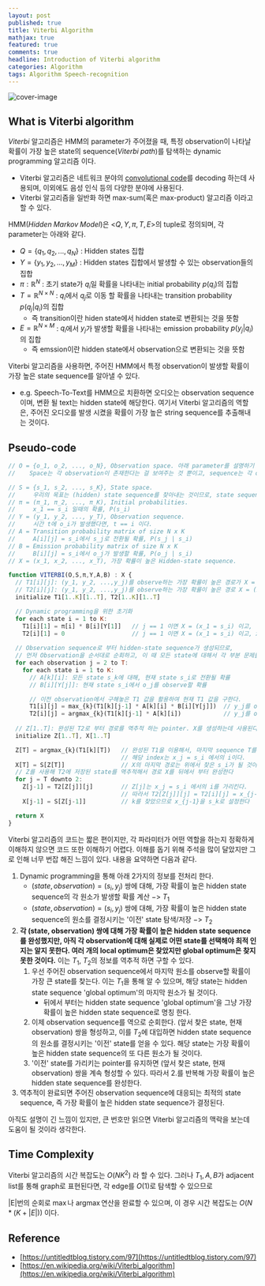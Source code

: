 ```yaml
---
layout: post
published: true
title: Viterbi Algorithm
mathjax: true
featured: true
comments: true
headline: Introduction of Viterbi algorithm
categories: Algorithm
tags: Algorithm Speech-recognition
---
```


![cover-image](/images/taking-notes.jpg)

## What is Viterbi algorithm

$Viterbi$ 알고리즘은 HMM의 parameter가 주어졌을 때, 특정 observation이 나타날 확률이 가장 높은 state의 sequence($Viterbi \; path$)를 탐색하는 dynamic programming 알고리즘 이다.

- Viterbi 알고리즘은 네트워크 분야의 [convolutional code]([https://en.wikipedia.org/wiki/Convolutional_code](https://en.wikipedia.org/wiki/Convolutional_code))를 decoding 하는데 사용되며, 이외에도 음성 인식 등의 다양한 분야에 사용된다.
- Viterbi 알고리즘을 일반화 하면 max-sum(혹은 max-product) 알고리즘 이라고 할 수 있다.

HMM($Hidden \; Markov \; Model$)은 <$Q,Y,\pi,T,E$>의 tuple로 정의되며, 각 parameter는 아래와 같다.

- $Q=\{q_1,q_2,...,q_N\}$ : Hidden states 집합
- $Y=\{y_1,y_2,...,y_M\}$ : Hidden states 집합에서 발생할 수 있는 observation들의 집합
- $\pi:ℝ^N$ : 초기 state가 $q_i$일 확률을 나타내는 initial probability $p(q_i)$의 집합
- $T=ℝ^{N×N}$ : $q_i$에서 $q_j$로 이동 할 확률을 나타내는 transition probability $p(q_j | q_i)$의 집합
  - 즉 transition이란 hiden state에서 hidden state로 변환되는 것을 뜻함
- $E=ℝ^{N×M}$ : $q_i$에서 $y_j$가 발생할 확률을 나타내는 emission probability $p(y_j | q_i)$의 집합
  - 즉 emssion이란 hidden state에서 observation으로 변환되는 것을 뜻함

Viterbi 알고리즘을 사용하면, 주어진 HMM에서 특정 observation이 발생할 확률이 가장 높은 state sequence를 알아낼 수 있다.

- e.g. Speech-To-Text를 HMM으로 치환하면 오디오는 observation sequence이며, 변환 될 text는 hidden state에 해당한다. 여기서 Viterbi 알고리즘의 역할은, 주어진 오디오를 발생 시켰을 확률이 가장 높은 string sequence를 추출해내는 것이다.

## Pseudo-code

```javascript
// O = {o_1, o_2, ..., o_N}, Observation space. 아래 parameter를 설명하기 위해 사용된다
//    Space는 각 observation이 존재한다는 걸 보여주는 것 뿐이고, sequence는 각 observation이 시간 T_n에 실제로 발생해서 데이터로 입력된 것이다.

// S = {s_1, s_2, ..., s_K}, State space.
//     우리의 목표는 (hidden) state sequence를 찾아내는 것이므로, state sequence는 주어지지 않는다.
// π = (π_1, π_2, ..., π_K), Initial probabilities.
//     x_1 == s_i 일때의 확률, P(s_i)
// Y = (y_1, y_2, ..., y_T), Observation sequence.
//     시간 t에 o_i가 발생했다면, t == i 이다.
// A = Transition probability matrix of size N x K
//     A[i][j] = s_i에서 s_j로 전환될 확률, P(s_j | s_i)
// B = Emission probability matrix of size N x K
//     B[i][j] = s_i에서 o_j가 발생할 확률, P(o_j | s_i)
// X = (x_1, x_2, ..., x_T), 가장 확률이 높은 Hidden-state sequence.

function VITERBI(O,S,π,Y,A,B) : X {
  // T1[i][j]: (y_1, y_2, ...,y_j)를 observe하는 가장 확률이 높은 경로가 X = (x_1, x_2, ...,x_j = s_i) 일때, 그 확률을 저장한다.
  // T2[i][j]: (y_1, y_2, ...,y_j)를 observe하는 가장 확률이 높은 경로 X = (x_1, x_2, ...,x_j = s_i) 에서, 마지막 경로에 도달하기 이전 경로 x_{j-1} = s_{k}의 *k를 저장한다*
  initialize T1[1..K][1..T], T2[1..K][1..T]

  // Dynamic programming을 위한 초기화
  for each state i = 1 to K:
    T1[i][1] = π[i] * B[i][Y[1]]   // j == 1 이면 X = (x_1 = s_i) 이고, 이 경로가 발생할 확률은 π[i] * B[i][Y[1]] 다.
    T2[i][1] = 0                   // j == 1 이면 X = (x_1 = s_i) 이고, x_1의 이전의 경로 x_0는 존재하지 않는다 -> 0
  
  // Observation sequence로 부터 hidden-state sequence가 생성되므로,
  // 먼저 Observation을 순서대로 순회하고, 이 때 모든 state에 대해서 각 부분 문제를 dynamic programming으로 해결한다.
  for each observation j = 2 to T:
    for each state i = 1 to K:
      // A[k][i]: 모든 state s_k에 대해, 현재 state s_i로 전환될 확률
      // B[i][Y[j]]: 현재 state s_i에서 o_j를 observe할 확률

      // 이전 observation에서 구해놓은 T1 값을 활용하여 현재 T1 값을 구한다.
      T1[i][j] = max_{k}(T1[k][j-1] * A[k][i] * B[i][Y[j]])  // y_j를 observe하는 가장 확률이 큰 경로가 s_i(= x_j)일 때, 그 확률을 저장한다.
      T2[i][j] = argmax_{k}(T1[k][j-1] * A[k][i])            // y_j를 observe하는 가장 확률이 큰 경로가 s_i(= x_j)일 때, 그 확률을 일으켰던 state의 index(k)를 저장한다.
  
  // Z[1..T]: 완성된 T2로 부터 경로를 역추적 하는 pointer. X를 생성하는데 사용된다.
  initialize Z[1..T], X[1..T]

  Z[T] = argmax_{k}(T1[k][T])   // 완성된 T1을 이용해서, 마지막 sequence T를 observe할 확률이 가장 큰 state의 index를 찾는다.
                                // 해당 index는 x_j = s_i 에서의 i이다.
  X[T] = S[Z[T]]                // X의 마지막 경로는 위에서 찾은 s_i가 될 것이다.
  // Z를 사용해 T2에 저장된 state를 역추적해서 경로 X를 뒤에서 부터 완성한다
  for j = T downto 2:
    Z[j-1] = T2[Z[j]][j]        // Z[j]는 x_j = s_i 에서의 i를 가리킨다.
                                // 따라서 T2[Z[j]][j] = T2[i][j] = x_{j-1} = s_k 이고, k를 Z[j-1]에 저장한다.
    X[j-1] = S[Z[j-1]]          // k를 찾았으므로 x_{j-1}을 s_k로 설정한다

  return X
}
```

Viterbi 알고리즘의 코드는 짧은 편이지만, 각 파라미터가 어떤 역할을 하는지 정확하게 이해하지 않으면 코드 또한 이해하기 어렵다. 이해를 돕기 위해 주석을 많이 달았지만 그로 인해 너무 번잡 해진 느낌이 있다. 내용을 요약하면 다음과 같다.

1. Dynamic programming을 통해 아래 2가지의 정보를 전처리 한다.
    - $(state, observation) = (s_i, y_j)$ 쌍에 대해, 가장 확률이 높은 hidden state sequence의 각 원소가 발생할 확률 계산 $->$ $T_1$
    - $(state, observation) = (s_i, y_j)$ 쌍에 대해, 가장 확률이 높은 hidden state sequence의 원소를 결정시키는 '이전' state 탐색/저장 $->$ $T_2$
2. **각 (state, observation) 쌍에 대해 가장 확률이 높은 hidden state sequence를 완성했지만, 아직 각 observation에 대해 실제로 어떤 state를 선택해야 최적 인지는 알지 못한다. 여러 개의 local optimum은 찾았지만 global optimum은 찾지 못한 것이다.** 이는 $T_1$, $T_2$의 정보를 역추적 하면 구할 수 있다.
    1. 우선 주어진 observation sequence에서 마지막 원소를 observe할 확률이 가장 큰 state를 찾는다. 이는 $T_1$을 통해 알 수 있으며, 해당 state는 hidden state sequence 'global optimum'의 마지막 원소가 될 것이다.
        - 뒤에서 부터는 hidden state sequence 'global optimum'을 그냥 가장 확률이 높은 hidden state sequence로 명칭 한다.
    2. 이제 observation sequence를 역으로 순회한다. (앞서 찾은 state, 현재 observation) 쌍을 형성하고, 이를 $T_2$에 대입하면 hidden state sequence의 원소를 결정시키는 '이전' state를 얻을 수 있다. 해당 state는 가장 확률이 높은 hidden state sequence의 또 다른 원소가 될 것이다.
    3. '이전' state를 가리키는 pointer를 유지하면 (앞서 찾은 state, 현재 observation) 쌍을 계속 형성할 수 있다. 따라서 2.를 반복해 가장 확률이 높은 hidden state sequence를 완성한다.
3. 역추적이 완료되면 주어진 observation sequence에 대응되는 최적의 state sequence, 즉 가장 확률이 높은 hidden state sequence가 결정된다.

아직도 설명이 긴 느낌이 있지만, 큰 번호만 읽으면 Viterbi 알고리즘의 맥락을 보는데 도움이 될 것이라 생각한다.

## Time Complexity

Viterbi 알고리즘의 시간 복잡도는 $O(NK^2)$ 라 할 수 있다. 그러나 $T_1,A,B$가 adjacent list를 통해 graph로 표현된다면, 각 edge를 $O(1)$로 탐색할 수 있으므로

|E|번의 순회로 $\operatorname{max}$나 $\operatorname{argmax}$연산을 완료할 수 있으며, 이 경우 시간 복잡도는 $O(N*(K+|E|))$ 이다.

## Reference

- [https://untitledtblog.tistory.com/97](https://untitledtblog.tistory.com/97)
- [https://en.wikipedia.org/wiki/Viterbi_algorithm](https://en.wikipedia.org/wiki/Viterbi_algorithm)
